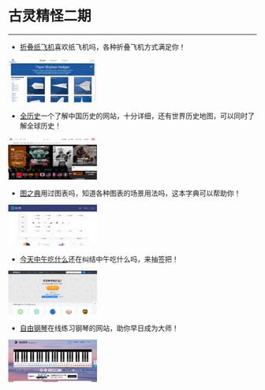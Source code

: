 # 古灵精怪二期
---

- [折叠纸飞机](https://www.foldnfly.com/)喜欢纸飞机吗，各种折叠飞机方式满足你！
<img width="180px" bor src="../../assets/zdzfj.png">

- [全历史](https://www.allhistory.com/)一个了解中国历史的网站，十分详细，还有世界历史地图，可以同时了解全球历史！
<img width="180px" bor src="../../assets/qls.png">

- [图之典](http://tuzhidian.com/)用过图表吗，知道各种图表的场景用法吗，这本字典可以帮助你！
<img width="180px" bor src="../../assets/tzd.png">

- [今天中午吃什么](https://www.zwcsm.com/)还在纠结中午吃什么吗，来抽签把！
<img width="180px" bor src="../../assets/zwcsm.png">

- [自由钢琴](https://www.autopiano.cn/)在线练习钢琴的网站，助你早日成为大师！
<img width="180px" bor src="../../assets/zygq.png">